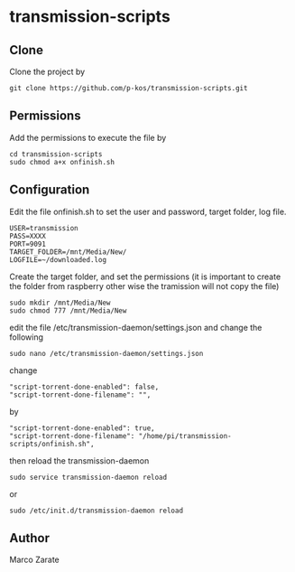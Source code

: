 # transmission-scripts

## Clone
Clone the project by

	git clone https://github.com/p-kos/transmission-scripts.git

## Permissions
Add the permissions to execute the file by

	cd transmission-scripts
	sudo chmod a+x onfinish.sh

## Configuration

Edit the file onfinish.sh to set the user and password, target folder, log file.
	
	USER=transmission
	PASS=XXXX
	PORT=9091
	TARGET_FOLDER=/mnt/Media/New/
	LOGFILE=~/downloaded.log

Create the target folder, and set the permissions (it is important to create the folder from raspberry other wise the tramission will not copy the file)

	sudo mkdir /mnt/Media/New
	sudo chmod 777 /mnt/Media/New

edit the file /etc/transmission-daemon/settings.json and change the following

	sudo nano /etc/transmission-daemon/settings.json

change 

	"script-torrent-done-enabled": false, 
	"script-torrent-done-filename": "",

by
 
	"script-torrent-done-enabled": true, 
	"script-torrent-done-filename": "/home/pi/transmission-scripts/onfinish.sh", 

then reload the transmission-daemon


	sudo service transmission-daemon reload


or

	sudo /etc/init.d/transmission-daemon reload

## Author

Marco Zarate

